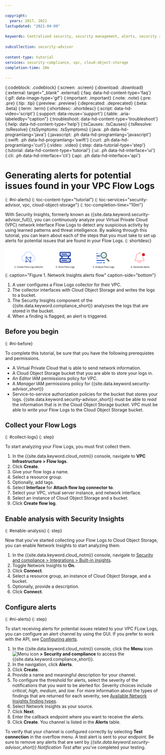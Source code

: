 ```yaml
---

copyright:
  years: 2017, 2021
lastupdated: "2021-04-09"

keywords: Centralized security, security management, alerts, security risk, insights, threat detection, vpc, flow logs, flow log alerts, findings, network insights

subcollection: security-advisor

content-type: tutorial
services: security-compliance, vpc, cloud-object-storage
completion-time: 10m

---
```


{:codeblock: .codeblock}
{:screen: .screen}
{:download: .download}
{:external: target="_blank" .external}
{:faq: data-hd-content-type='faq'}
{:gif: data-image-type='gif'}
{:important: .important}
{:note: .note}
{:pre: .pre}
{:tip: .tip}
{:preview: .preview}
{:deprecated: .deprecated}
{:beta: .beta}
{:term: .term}
{:shortdesc: .shortdesc}
{:script: data-hd-video='script'}
{:support: data-reuse='support'}
{:table: .aria-labeledby="caption"}
{:troubleshoot: data-hd-content-type='troubleshoot'}
{:help: data-hd-content-type='help'}
{:tsCauses: .tsCauses}
{:tsResolve: .tsResolve}
{:tsSymptoms: .tsSymptoms}
{:java: .ph data-hd-programlang='java'}
{:javascript: .ph data-hd-programlang='javascript'}
{:swift: .ph data-hd-programlang='swift'}
{:curl: .ph data-hd-programlang='curl'}
{:video: .video}
{:step: data-tutorial-type='step'}
{:tutorial: data-hd-content-type='tutorial'}
{:ui: .ph data-hd-interface='ui'}
{:cli: .ph data-hd-interface='cli'}
{:api: .ph data-hd-interface='api'}

# Generating alerts for potential issues found in your VPC Flow Logs
{: #ni-alerts}
{: toc-content-type="tutorial"}
{: toc-services="security-advisor, vpc, cloud-object-storage"}
{: toc-completion-time="10m"}

With Security Insights, formerly known as {{site.data.keyword.security-advisor_full}}, you can continuously analyze your Virtual Private Cloud (VPC) network interface Flow Logs to detect any suspicious activity by using learned patterns and threat intelligence. By walking through this tutorial, you can learn about each of the steps that you must take to set up alerts for potential issues that are found in your Flow Logs.
{: shortdesc}

![The Network Insights Alert flow. The graphics in this image are explained fully in the surrounding text.](images/ni-alert-flow.svg){: caption="Figure 1. Network Insights alerts flow" caption-side="bottom"}

1. A user configures a Flow Logs collector for their VPC.
2. The collector interfaces with Cloud Object Storage and writes the logs to a bucket.
3. The Security Insights component of the {{site.data.keyword.compliance_short}} analyzses the logs that are stored in the bucket.
4. When a finding is flagged, an alert is triggered.


## Before you begin
{: #ni-before}

To complete this tutorial, be sure that you have the following prerequistes and permissions.

* A Virtual Private Cloud that is able to send network information.
* A Cloud Object Storage bucket that you are able to store your logs in.
* An *Editor* IAM permissions policy for VPC.
* A *Manager* IAM permissions policy for {{site.data.keyword.security-advisor_short}}
* Service-to-service authorization policies for the bucket that stores your logs. {{site.data.keyword.security-advisor_short}} must be able to *read* the information that is in the Cloud Object Storage bucket. VPC must be able to *write* your Flow Logs to the Cloud Object Storage bucket.


## Collect your Flow Logs
{: #collect-logs}
{: step}

To start analyzing your Flow Logs, you must first collect them.

1. In the {{site.data.keyword.cloud_notm}} console, navigate to **VPC Infrastructure > Flow logs**.
2. Click **Create**.
3. Give your flow logs a name.
4. Select a resource group.
5. Optionally, add tags.
6. Select **Interface** for **Attach flow log connector to**.
7. Select your VPC, virtual server instance, and network interface.
8. Select an instance of Cloud Object Storage and a bucket.
9. Click **Create flow log**.


## Enable analysis with Security Insights
{: #enable-analysis}
{: step}

Now that you've started collecting your Flow Logs to Cloud Object Storage, you can enable Network Insights to start analyzing them.

1. In the {{site.data.keyword.cloud_notm}} console, navigate to [Security and compliance > Integrations > Built-in insights](https://{DomainName}/security-advisor#/integrations).
2. Toggle Network Insights to **On**.
3. Click **Connect**.
4. Select a resource group, an instance of Cloud Object Storage, and a bucket.
5. Optionally, provide a description.
6. Click **Connect**.


## Configure alerts
{: #ni-alerts}
{: step}

To start receiving alerts for potential issues related to your VPC FLow Logs, you can configure an alert channel by using the GUI. If you prefer to work with the API, see [Configuring alerts](/docs/security-advisor?topic=security-advisor-notifications).

1. In the {{site.data.keyword.cloud_notm}} console, click the **Menu** icon ![Menu icon](../icons/icon_hamburger.svg) **> Security and compliance** to access the {{site.data.keyword.compliance_short}}.
2. In the navigation, click **Alerts**.
3. Click **Create**.
4. Provide a name and meaningful description for your channel.
5. To configure the threshold for alerts, select the severity of the notifications that you want to be alerted for. Severity choices include *critical*, *high*, *medium*, and *low*. For more information about the types of findings that are returned for each severity, see [Available Network Insights finding types](/docs/security-advisor?topic=security-advisor-network-insights-finding-types).
6. Select Network Insights as your source.
7. Click **Next**.
8. Enter the callback endpoint where you want to receive the alerts.
9. Click **Create**. You channel is listed in the **Alerts** table. 


To verify that your channel is configured correctly by selecting **Test connection** in the overflow menu. A test alert is sent to your endpoint. Be sure to remove any alerts that are sent by *{{site.data.keyword.security-advisor_short}} Notification Test* after you've completed your testing.

